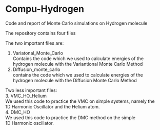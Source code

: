 # Compu-Hydrogen
Code and report of Monte Carlo simulations on Hydrogen molecule

The repository contains four files

The two important files are:  
1. Variatonal_Monte_Carlo  
   Contains the code which we used to calculate energies of the    
   hydrogen molecule with the Variantional Monte Carlo Method  
2. Diffusion_monte_carlo  
   contains the code which we used to calculate energies of the  
   hydrogen molecule with the Diffusion Monte Carlo Method 

Two less important files:  
3. VMC_HO_Helium  
   We used this code to practice the VMC on simple systems, namely the  
   1D Harmonic Oscillator and the Helium atom.  
4. DMC_HO  
   We used this code to practice the DMC method on the simple  
   1D Harmonic oscillator.  
   

